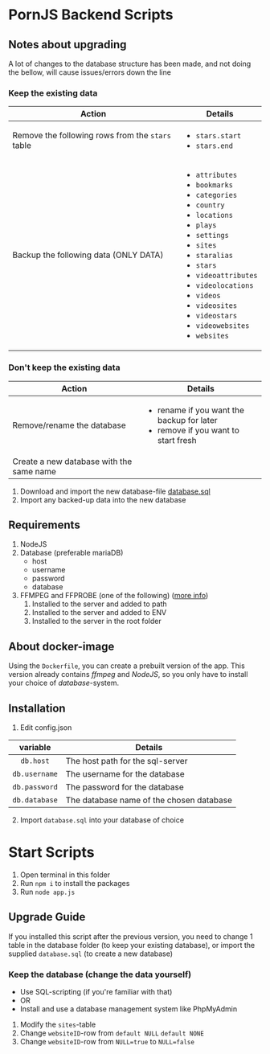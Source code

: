 # PornJS Backend Scripts

## Notes about upgrading

A lot of changes to the database structure has been made, and not doing the bellow, will cause issues/errors down the line

### Keep the existing data

| Action                                           | Details                                                                                                                                                                                                                                                                                                                                                       |
| ------------------------------------------------ | ------------------------------------------------------------------------------------------------------------------------------------------------------------------------------------------------------------------------------------------------------------------------------------------------------------------------------------------------------------- |
| Remove the following rows from the `stars` table | <ul><li>`stars.start`</li><li>`stars.end`</li><ul>                                                                                                                                                                                                                                                                                                            |
| Backup the following data (ONLY DATA)            | <ul><li>`attributes`</li><li>`bookmarks`</li><li>`categories`</li><li>`country`</li><li>`locations`</li><li>`plays`</li><li>`settings`</li><li>`sites`</li><li>`staralias`</li><li>`stars`</li><li>`videoattributes`</li><li>`videolocations`</li><li>`videos`</li><li>`videosites`</li><li>`videostars`</li><li>`videowebsites`</li><li>`websites`</li></ul> |

### Don't keep the existing data

| Action                                   | Details                                                                                            |
| ---------------------------------------- | -------------------------------------------------------------------------------------------------- |
| Remove/rename the database               | <ul><li>rename if you want the backup for later</li><li>remove if you want to start fresh</li><ul> |
| Create a new database with the same name |                                                                                                    |

1. Download and import the new database-file [database.sql](database.sql)
2. Import any backed-up data into the new database

## Requirements

1. NodeJS
2. Database (preferable mariaDB)
    - host
    - username
    - password
    - database
3. FFMPEG and FFPROBE (one of the following) ([more info](https://github.com/fluent-ffmpeg/node-fluent-ffmpeg#prerequisites))
    1. Installed to the server and added to path
    2. Installed to the server and added to ENV
    3. Installed to the server in the root folder

## About docker-image

Using the `Dockerfile`, you can create a prebuilt version of the app. This version already contains _ffmpeg_ and _NodeJS_, so you only have to install your choice of _database_-system.

## Installation

1. Edit config.json

|   variable    | Details                                  |
| :-----------: | ---------------------------------------- |
|   `db.host`   | The host path for the sql-server         |
| `db.username` | The username for the database            |
| `db.password` | The password for the database            |
| `db.database` | The database name of the chosen database |

2. Import `database.sql` into your database of choice

# Start Scripts

1. Open terminal in this folder
2. Run `npm i` to install the packages
3. Run `node app.js`

## Upgrade Guide

If you installed this script after the previous version, you need to change 1 table in the database folder (to keep your existing database), or import the supplied `database.sql` (to create a new database)

### Keep the database (change the data yourself)

-   Use SQL-scripting (if you're familiar with that)
-   OR
-   Install and use a database management system like PhpMyAdmin

1. Modify the `sites`-table
2. Change `websiteID`-row from `default NULL` `default NONE`
3. Change `websiteID`-row from `NULL=true` to `NULL=false`
